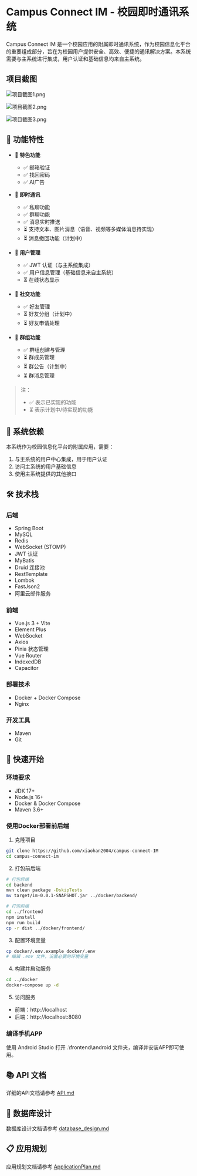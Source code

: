 # Campus Connect IM - 校园即时通讯系统

Campus Connect IM 是一个校园应用的附属即时通讯系统，作为校园信息化平台的重要组成部分，旨在为校园用户提供安全、高效、便捷的通讯解决方案。本系统需要与主系统进行集成，用户认证和基础信息均来自主系统。

## 项目截图

![项目截图1.png](assets/%E9%A1%B9%E7%9B%AE%E6%88%AA%E5%9B%BE1.png)

![项目截图2.png](assets/%E9%A1%B9%E7%9B%AE%E6%88%AA%E5%9B%BE2.png)

![项目截图3.png](assets/%E9%A1%B9%E7%9B%AE%E6%88%AA%E5%9B%BE3.png)

## 🌟 功能特性

- 🎯 **特色功能**
  - ✅ 邮箱验证
  - ✅ 找回密码
  - ✅ AI广告

- 📱 **即时通讯**
  - ✅ 私聊功能
  - ✅ 群聊功能
  - ✅ 消息实时推送
  - ⏳ 支持文本、图片消息（语音、视频等多媒体消息待实现）
  - ⏳ 消息撤回功能（计划中）
  
- 👥 **用户管理**
  - ✅ JWT 认证（与主系统集成）
  - ✅ 用户信息管理（基础信息来自主系统）
  - ⏳ 在线状态显示
  
- 👬 **社交功能**
  - ✅ 好友管理
  - ⏳ 好友分组（计划中）
  - ⏳ 好友申请处理
  
- 👥 **群组功能**
  - ✅ 群组创建与管理
  - ⏳ 群成员管理
  - ⏳ 群公告（计划中）
  - ⏳ 群消息管理

> 注：
> - ✅ 表示已实现的功能
> - ⏳ 表示计划中/待实现的功能

## 🔗 系统依赖

本系统作为校园信息化平台的附属应用，需要：
1. 与主系统的用户中心集成，用于用户认证
2. 访问主系统的用户基础信息
3. 使用主系统提供的其他接口

## 🛠️ 技术栈

### 后端
- Spring Boot
- MySQL
- Redis
- WebSocket (STOMP)
- JWT 认证
- MyBatis
- Druid 连接池
- RestTemplate
- Lombok
- FastJson2
- 阿里云邮件服务

### 前端
- Vue.js 3 + Vite
- Element Plus
- WebSocket
- Axios
- Pinia 状态管理
- Vue Router
- IndexedDB
- Capacitor

### 部署技术
- Docker + Docker Compose
- Nginx

### 开发工具
- Maven
- Git

## 🚀 快速开始

### 环境要求
- JDK 17+
- Node.js 16+
- Docker & Docker Compose
- Maven 3.6+

### 使用Docker部署前后端
1. 克隆项目
```bash
git clone https://github.com/xiaohan2004/campus-connect-IM
cd campus-connect-im
```

2. 打包前后端
```bash
# 打包后端
cd backend
mvn clean package -DskipTests
mv target/im-0.0.1-SNAPSHOT.jar ../docker/backend/

# 打包前端
cd ../frontend
npm install
npm run build
cp -r dist ../docker/frontend/
```

3. 配置环境变量
```bash
cp docker/.env.example docker/.env
# 编辑 .env 文件，设置必要的环境变量
```

4. 构建并启动服务
```bash
cd ../docker
docker-compose up -d
```

5. 访问服务
- 前端：http://localhost
- 后端：http://localhost:8080

### 编译手机APP
使用 Android Studio 打开 .\frontend\android 文件夹，编译并安装APP即可使用。

## 📚 API 文档

详细的API文档请参考 [API.md](API.md)

## 💾 数据库设计

数据库设计文档请参考 [database_design.md](database_design.md)

## 📋 应用规划

应用规划文档请参考 [ApplicationPlan.md](ApplicationPlan.md)
